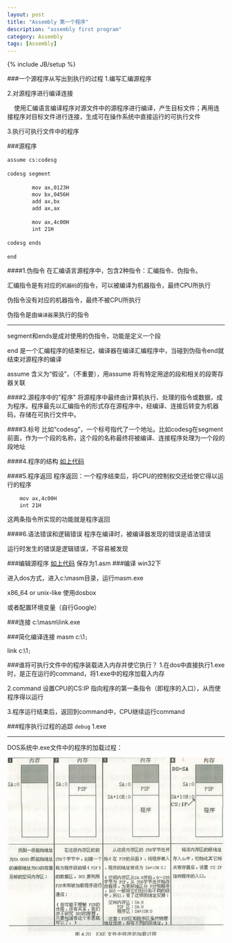 ```yaml
---
layout: post
title: "Assembly 第一个程序"
description: "assembly first program"
category: Assembly
tags: [Assembly]
---
```

{% include JB/setup %}

###一个源程序从写出到执行的过程
1.编写汇编源程序

2.对源程序进行编译连接

&nbsp;&nbsp;&nbsp;&nbsp;使用汇编语言编译程序对源文件中的源程序进行编译，产生目标文件；再用连接程序对目标文件进行连接，生成可在操作系统中直接运行的可执行文件

3.执行可执行文件中的程序

###<span id="meta">源程序</span>
```
assume cs:codesg

codesg segment

		mov ax,0123H
		mov bx,0456H
		add ax,bx
		add ax,ax
		
		mov ax,4c00H
		int 21H
		
codesg ends

end

```
####1.伪指令
在汇编语言源程序中，包含2种指令：汇编指令、伪指令。

汇编指令是有对应的`机器码`的指令，可以被编译为机器指令，最终CPU所执行

伪指令没有对应的机器指令，最终不被CPU所执行

伪指令是由`编译器`来执行的指令

------
segment和ends是成对使用的伪指令，功能是定义一个段

end 是一个汇编程序的结束标记，编译器在编译汇编程序中，当碰到伪指令end就结束对源程序的编译

assume 含义为“假设”，（不重要），用assume 将有特定用途的段和相关的段寄存器关联

####2.源程序中的"程序"
将源程序中最终由计算机执行、处理的指令或数据，成为程序。程序最先以汇编指令的形式存在源程序中，经编译、连接后转变为机器码，存储在可执行文件中。


####3.标号
比如“codesg”，一个标号指代了一个地址。比如codesg在segment前面，作为一个段的名称，这个段的名称最终将被编译、连接程序处理为一个段的段地址

####4.程序的结构
[如上代码](#meta)

####5.程序返回
程序返回：一个程序结束后，将CPU的控制权交还给使它得以运行的程序

```
	mov ax,4c00H
	int 21H
```
这两条指令所实现的功能就是程序返回

####6.语法错误和逻辑错误
程序在编译时，被编译器发现的错误是语法错误

运行时发生的错误是逻辑错误，不容易被发现

###编辑源程序
[如上代码](#meta)
保存为1.asm
###编译
win32下

进入dos方式，进入c:\masm目录，运行masm.exe

x86_64 or unix-like
使用dosbox

或者配置环境变量（自行Google）

###连接
c:\masm\link.exe

###简化编译连接
masm c:\1`;`

link c:\1`;`

###谁将可执行文件中的程序装载进入内存并使它执行？
1.在dos中直接执行1.exe时，是正在运行的command，将1.exe中的程序加载入内存

2.command 设置CPU的CS:IP 指向程序的第一条指令（即程序的入口），从而使程序得以运行

3.程序运行结束后，返回到command中，CPU继续运行command

###程序执行过程的追踪
`debug` 1.exe

------
DOS系统中.exe文件中的程序的加载过程：

![](/public/image/dos-loading-exe.jpg)